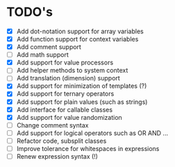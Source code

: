 # TODO's

- [x] Add dot-notation support for array variables
- [x] Add function support for context variables
- [x] Add comment support
- [ ] Add math support
- [x] Add support for value processors
- [ ] Add helper methods to system context
- [ ] Add translation (dimension) support
- [x] Add support for minimization of templates (?)
- [x] Add support for ternary operators
- [x] Add support for plain values (such as strings)
- [x] Add interface for callable classes
- [x] Add support for value randomization
- [ ] Change comment syntax
- [ ] Add support for logical operators such as OR AND ...
- [ ] Refactor code, subsplit classes
- [ ] Improve tolerance for whitespaces in expressions
- [ ] Renew expression syntax (!)

